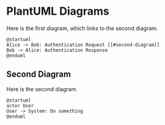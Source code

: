 # PlantUML Diagrams

Here is the first diagram, which links to the second diagram.

```plantuml
@startuml
Alice -> Bob: Authentication Request [[#second-diagram]]
Bob -> Alice: Authentication Response
@enduml
```

<a name="second-diagram"></a>
## Second Diagram

Here is the second diagram.

```plantuml
@startuml
actor User
User -> System: Do something
@enduml
```
